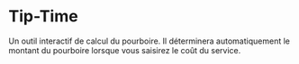 # Tip-Time
Un outil interactif de calcul du pourboire. Il déterminera automatiquement le montant du pourboire lorsque vous saisirez le coût du service.
